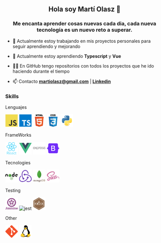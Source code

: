 <h2 align="center">Hola soy Martí Olasz 🤟</h2>
<h3 align="center">Me encanta aprender cosas nuevas cada dia, cada nueva tecnología es un nuevo reto a superar.</h3>

- 🔭 Actualmente estoy trabajando en mis proyectos personales para seguir aprendiendo y mejorando

- 🌱 Actualmente estoy aprendiendo **Typescript** y **Vue**

- 👨‍💻 En GitHub tengo repositorios con todos los proyectos que he ido haciendo durante el tiempo

- 📫 Contacto **martiolasz@gmail.com** | **[Linkedin](https://linkedin.com/in/martiolasz)**


<h3> Skills </h3>
<div> 
  <p>Lenguajes</p>
  <img src="https://github.com/devicons/devicon/blob/master/icons/javascript/javascript-original.svg" alt="javascript" width="40" height="40"/>
  <img src="https://github.com/devicons/devicon/blob/master/icons/typescript/typescript-original.svg" alt="typescript" width="40" height="40"/>
  <img src="https://github.com/devicons/devicon/blob/master/icons/html5/html5-original-wordmark.svg" alt="html5" width="40" height="40"/>
  <img src="https://github.com/devicons/devicon/blob/master/icons/css3/css3-original-wordmark.svg" alt="css3" width="40" height="40"/>
  <img src="https://github.com/devicons/devicon/blob/master/icons/python/python-original.svg" alt="python" width="40" height="40"/>
</div>

<div> 
  <p>FrameWorks</p>
  <img src="https://github.com/devicons/devicon/blob/master/icons/react/react-original-wordmark.svg" alt="react" width="40" height="40"/>
  <img src="https://github.com/devicons/devicon/blob/master/icons/vuejs/vuejs-original.svg" alt="vuejs" width="40" height="40"/>
  <img src="https://github.com/devicons/devicon/blob/master/icons/express/express-original-wordmark.svg" alt="express" width="40" height="40"/> 
  <img src="https://github.com/devicons/devicon/blob/master/icons/bootstrap/bootstrap-plain.svg" alt="bootstrap" width="40" height="40"/>
</div>

<div>
  <p>Tecnologies</p> 
  <img src="https://github.com/devicons/devicon/blob/master/icons/nodejs/nodejs-original-wordmark.svg" alt="nodejs" width="40" height="40"/>
  <img src="https://github.com/devicons/devicon/blob/master/icons/redux/redux-original.svg" alt="redux" width="40" height="40"/>
  <img src="https://github.com/devicons/devicon/blob/master/icons/mongodb/mongodb-original-wordmark.svg" alt="mongodb" width="40" height="40"/>
  <img src="https://github.com/devicons/devicon/blob/master/icons/sass/sass-original.svg" alt="sass" width="40" height="40"/>
</div>

<div>
  <p>Testing</p>
  <img src="https://github.com/devicons/devicon/blob/master/icons/jasmine/jasmine-plain-wordmark.svg" alt="jasmine" width="40" height="40"/>  
  <img src="https://cdn.auth0.com/blog/testing-react-with-jest/logo.png" alt="jest" width="40" height="40"/>
  <img src="https://github.com/devicons/devicon/blob/master/icons/mocha/mocha-plain.svg" alt="mocha" width="40" height="40"/>
</div>

<div>
  <p>Other</p>
  <img src="https://github.com/devicons/devicon/blob/master/icons/git/git-original.svg" alt="git" width="40" height="40"/> 
  <img src="https://github.com/devicons/devicon/blob/master/icons/linux/linux-original.svg" alt="linux" width="40" height="40"/>
</div>


